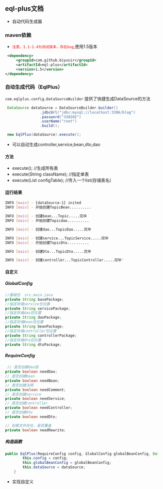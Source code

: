 ## eql-plus文档
* 自动代码生成器

### maven依赖
* <font color=red>`注意，1.1-1.4为测试版本，存在bug`</font>,使用1.5版本
```xml
 <dependency>
     <groupId>com.github.biyusir</groupId>
     <artifactId>eql-plus</artifactId>
     <version>1.5</version>
</dependency>
```

### 自动生成代码（EqlPlus）
`com.eqlplus.config.DataSourceBuilder` 提供了快捷生成DataSource的方法
```java
 DataSource dataSource = DataSourceBuilder.builder()
                .jdbcUrl("jdbc:mysql://localhost:3306/blog")
                .password("330202")
                .userName("root")
                .build();

 new EqlPlus(dataSource).execute();
```
* 可以自动生成controller,service,bean,dto,dao

#### 方法

* execute();	                     //生成所有表
* execute(String className);         //指定单表
* execute(List<String> configTable); //传入一个list(存储表名)

#### 运行结果
```sh
INFO [main] - {dataSource-1} inited
INFO [main] - 开始创建TopicBean..........

INFO [main] - 创建bean...Topic.....完毕
INFO [main] - 开始创建Topicdao..........

INFO [main] - 创建dao...TopicDao.....完毕

INFO [main] - 创建service...TopicService.....完毕
INFO [main] - 开始创建TopicDto..........

INFO [main] - 创建Dto...TopicDto.....完毕

INFO [main] - 创建controller...TopicController.....完毕'
```
#### 自定义
##### GlobalConfig
```java
//基础包  src.main.java
private String basePackage;
//指定存储service包位置
private String servicePackage;
//指定存储dao包位置
private String daoPackage;
//指定存储bean包位置
private String beanPackage;
//指定存储controller包位置
private String controllerPackage;
//指定存储dto包位置
private String dtoPackage;
```
##### RequireConfig
```java
 // 是否创建dao层
private boolean needDao;
// 是否创建bean
private boolean needBean;
// 是否创建注释
private boolean needComment;
// 是否创建service
private boolean needService;
// 是否创建controller
private boolean needController;
// 是否创建dto
private boolean needDto;

// 如果文件存在，是否覆盖
private boolean needRewrite;
```
##### 构造函数
```java
public EqlPlus(RequireConfig config, GlobalConfig globalBeanConfig, DataSource dataSource) {
        this.config = config;
        this.globalBeanConfig = globalBeanConfig;
        this.dataSource = dataSource;
    }
```
* 实现自定义
